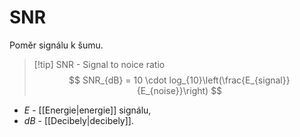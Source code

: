 # SNR
Poměr signálu k šumu.

> [!tip] SNR - Signal to noice ratio
$$
SNR_{dB} = 10 \cdot log_{10}\left(\frac{E_{signal}}{E_{noise}}\right)
$$
- $E$ - [[Energie|energie]] signálu,
- $dB$ - [[Decibely|decibely]].